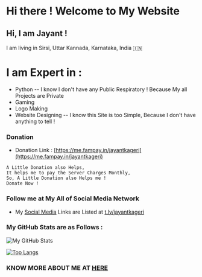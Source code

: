 # Hi there ! Welcome to My Website
## Hi, I am Jayant !
I am living in Sirsi, Uttar Kannada, Karnataka, India 🇮🇳

# I am Expert in :
- Python
-- I know I don't have any Public Respiratory ! Because My all Projects are Private
- Gaming
- Logo Making
- Website Designing 
-- I know this Site is too Simple, Because I don't have anything to tell !

### Donation
- Donation Link : [https://me.fampay.in/jayantkageri](https://me.fampay.in/jayantkageri)
```
A Little Donation also Helps,
It helps me to pay the Server Charges Monthly,
So, A Little Donation also Helps me !
Donate Now !
```

### Follow me at My All of Social Media Network
- My [Social Media](https://t.ly/jayantkageri) Links are Listed at [t.ly/jayantkageri](https://t.ly/jayantkageri)

### My GitHub Stats are as Follows :
![My GitHub Stats](https://github-readme-stats.vercel.app/api?username=jayantkageri&show_icons=true&theme=tokyonight&include_all_commits=false)

[![Top Langs](https://github-readme-stats.vercel.app/api/top-langs/?username=jayantkageri&layout=compact&theme=tokyonight)](https://github.com/anuraghazra/github-readme-stats)


### KNOW MORE ABOUT ME AT [HERE](https://telegram.dog/Know_About_Your_Dad)
